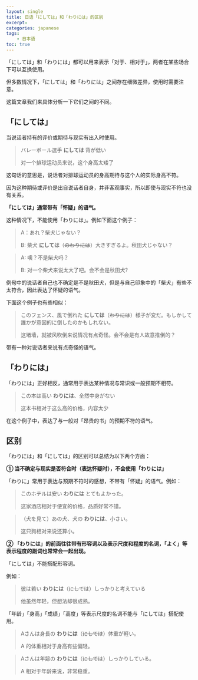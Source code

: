```yaml
---
layout: single
title: 日语「にしては」和「わりには」的区别
excerpt:
categories: japanese
tags:
    - 日本语
toc: true
---
```


「にしては」和「わりには」都可以用来表示「对于、相对于」，两者在某些场合下可以互换使用。

但多数情况下，「にしては」和「わりには」之间存在细微差异，使用时需要注意。

这篇文章我们来具体分析一下它们之间的不同。

## 「にしては」

当说话者持有的评价或期待与现实有出入时使用。

> バレーボール選手 **にしては** 背が低い
>
> 对一个排球运动员来说，这个身高太矮了

这句话的意思是，说话者对排球运动员的身高期待与这个人的实际身高不符。

因为这种期待或评价是出自说话者自身，并非客观事实，所以即使与现实不符也没有关系。

**「にしては」通常带有「怀疑」的语气。**

这种情况下，不能使用「わりには」。例如下面这个例子：

> A：あれ？柴犬じゃない？
>
> B: 柴犬 **にしては**（~~のわりには~~）大きすぎるよ。秋田犬じゃない？

> A: 噢？不是柴犬吗？
>
> B: 对一个柴犬来说太大了吧。会不会是秋田犬?

例句中的说话者自己也不确定是不是秋田犬，但是与自己印象中的「柴犬」有些不太符合，因此表达了怀疑的语气。

下面这个例子也有些相似：

> このフェンス、風で倒れた **にしては**（~~わりには~~）様子が変だ。もしかして誰かが意図的に倒したのかもしれない。
>
> 这堵墙，就被风吹倒来说情况有点奇怪。会不会是有人故意推倒的？

带有一种对说话者来说有点奇怪的语气。

## 「わりには」

「わりには」正好相反，通常用于表达某种情况与常识或一般预期不相符。

> この本は高い **わりには**、全然中身がない
>
> 这本书相对于这么高的价格，内容太少

在这个例子中，表达了与一般对「昂贵的书」的预期不符的语气。

## 区别

「わりには」和「にしては」的区别可以总结为以下两个方面：

**① 当不确定与现实是否符合时（表达怀疑时），不会使用「わりには」**

「わりに」常用于表达与预期不符时的感想，不带有「怀疑」的语气。例如：

> このホテルは安い **わりには** とてもよかった。
>
> 这家酒店相对于便宜的价格，品质好常不错。

> （犬を見て）あの犬、犬の **わりには**、小さい。
>
> 这只狗相对来说还算小。

**② 「わりには」的前面往往带有形容词以及表示尺度和程度的名词，「よく」等表示程度的副词也常常会一起出现。**

「にしては」不能搭配形容词。

例如：

> 彼は若い **わりには**（~~にしては~~）しっかりと考えている
>
> 他虽然年轻，但想法却很成熟。

「年龄」「身高」「成绩」「高度」等表示尺度的名词不能与「にしては」搭配使用。

> Aさんは身長の **わりには**（~~にしては~~）体重が軽い。
>
> A 的体重相对于身高有些偏轻。

> Aさんは年齢の **わりには**（~~にしては~~）しっかりしている。
> 
> A 相对于年龄来说，非常稳重。
